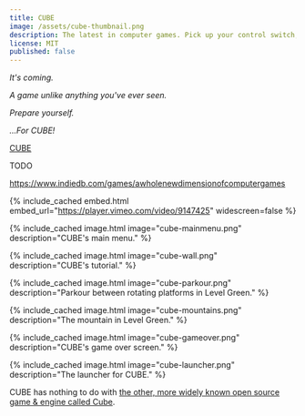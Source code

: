 ```yaml
---
title: CUBE
image: /assets/cube-thumbnail.png
description: The latest in computer games. Pick up your control switch; you are now CUBE, defender of the polyverse.
license: MIT
published: false
---
```


*It's coming.*

*A game unlike anything you've ever seen.*

*Prepare yourself.*

*...For CUBE!*

[CUBE](https://github.com/milkey-mouse/CUBE)

TODO

https://www.indiedb.com/games/awholenewdimensionofcomputergames

{% include_cached embed.html embed_url="https://player.vimeo.com/video/9147425" widescreen=false %}

{% include_cached image.html image="cube-mainmenu.png" description="CUBE's main menu." %}

{% include_cached image.html image="cube-wall.png" description="CUBE's tutorial." %}

{% include_cached image.html image="cube-parkour.png" description="Parkour between rotating platforms in Level Green." %}

{% include_cached image.html image="cube-mountains.png" description="The mountain in Level Green." %}

{% include_cached image.html image="cube-gameover.png" description="CUBE's game over screen." %}

{% include_cached image.html image="cube-launcher.png" description="The launcher for CUBE." %}

CUBE has nothing to do with [the other, more widely known open source game & engine called Cube](https://en.wikipedia.org/wiki/Cube_(video_game)).
